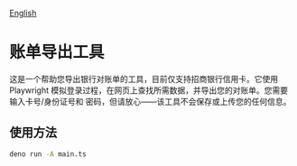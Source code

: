 [English](README_EN.md)

# 账单导出工具

这是一个帮助您导出银行对账单的工具，目前仅支持招商银行信用卡。它使用 Playwright
模拟登录过程，在网页上查找所需数据，并导出您的对账单。您需要输入卡号/身份证号和
密码，但请放心——该工具不会保存或上传您的任何信息。

## 使用方法

```bash
deno run -A main.ts
```
